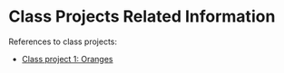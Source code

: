 # Class Projects Related Information

References to class projects:

- [Class project 1: Oranges](/class-projects/class-project-1/)
